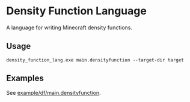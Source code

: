 # Density Function Language
A language for writing Minecraft density functions.

## Usage
```
density_function_lang.exe main.densityfunction --target-dir target
```

## Examples
See [example/df/main.densityfunction](example/df/main.densityfunction).

